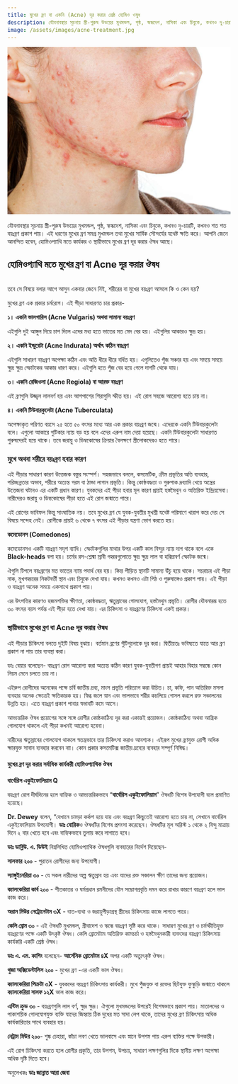```yaml
---
title: মুখের ব্রণ বা একনি (Acne) দূর করার শ্রেষ্ঠ হোমিও ওষুধ
description: যৌবনাবস্থার সূচনায় স্ত্রী-পুরুষ উভয়ের মুখমন্ডল, পৃষ্ঠ, স্কন্ধদেশ, নাসিকা এবং চিবুকে, কখনও দু-চারটি, কখনও শত শত বয়ঃব্রণ প্রকাশ পায়। এই ধরণের মুখের ব্রণ সমগ্র মুখমন্ডল তথা মুখের সার্বিক সৌন্দর্যের যথেষ্ট ক্ষতি করে। আপনি জেনে আনন্দিত হবেন, হোমিওপ্যাথি মতে কার্যকর ও স্থায়ীভাবে মুখের ব্রণ দূর করার ঔষধ আছে।
image: /assets/images/acne-treatment.jpg
---
```

![মুখের ব্রণ বা একনি (Acne) দূর করার শ্রেষ্ঠ হোমিও ওষুধ](/assets/images/acne-treatment.jpg)

যৌবনাবস্থার সূচনায় স্ত্রী-পুরুষ উভয়ের মুখমন্ডল, পৃষ্ঠ, স্কন্ধদেশ, নাসিকা এবং চিবুকে, কখনও দু-চারটি, কখনও শত শত বয়ঃব্রণ প্রকাশ পায়। এই ধরণের মুখের ব্রণ সমগ্র মুখমন্ডল তথা মুখের সার্বিক সৌন্দর্যের যথেষ্ট ক্ষতি করে। আপনি জেনে আনন্দিত হবেন, হোমিওপ্যাথি মতে কার্যকর ও স্থায়ীভাবে মুখের ব্রণ দূর করার ঔষধ আছে।

<h2>হোমিওপ্যাথি মতে মুখের ব্রণ বা Acne দূর করার ঔষধ</h2>
<br>
তবে সে বিষয়ে বলার আগে আসুন একবার জেনে নিই, শরীরের বা মুখের বয়ঃব্রণ আসলে কি ও কেন হয়?

মুখের ব্রণ এক প্রকার চর্মরোগ। এই পীড়া সাধারণত চার প্রকার-

<strong>১। একনি ভালগারিস (Acne Vulgaris) অথবা সামান্য বয়ঃব্রণ</strong>

এইগুলি দুই আঙ্গুল দিয়ে চাপ দিলে এদের মধ্য হতে ভাতের মত মেদ বের হয়। এইগুলির আকারও ক্ষুদ্র হয়।

<strong>২। একনি ইন্ডুরেটা (Acne Indurata) অর্থাৎ কঠিন বয়ঃব্রণ</strong>

এইগুলি সাধারণ বয়ঃব্রণ অপেক্ষা কঠিন এবং অতি ধীরে ধীরে বর্ধিত হয়। এগুলিতেও পুঁজ সঞ্চার হয় এবং সময়ে সময়ে ক্ষুদ্র ক্ষুদ্র স্ফোটকের আকার ধারণ করে। এইগুলি হতে পুঁজ বের হয়ে গেলে দাগটি থেকে যায়।

<strong>৩। একনি রেজিওলা (Acne Regiola) বা আরক্ত বয়ঃব্রণ</strong>

এই ব্রণগুলি উজ্জ্বল লালবর্ণ হয় এবং আশপাশের শিরাগুলি স্ফীত হয়। এই রোগ সহজে আরোগ্য হতে চায় না।

<strong>৪। একনি টিউবারকুলেটা (Acne Tuberculata)</strong>

অপেক্ষাকৃত পরিণত বয়সে ২৫ হতে ৫০ বৎসর মধ্যে আর এক প্রকার বয়ঃব্রণ জন্মে। এদেরকে একনি টিউবারকুলেটা বলে। এগুলো আকারে গুটিকার ন্যায় বড় হয় বলে এদের এরুপ নাম দেয়া হয়েছে। একনি টিউবারকুলেটা সাধারণত পুরুষদেরই হয়ে থাকে। তবে জরায়ু ও ডিম্বকোষের ক্রিয়ার বৈলক্ষণে স্ত্রীলোকদেরও হতে পারে।

<h3>মুখে অথবা শরীরে বয়ঃব্রণ হবার কারণ</h3>

এই পীড়ার সাধারণ কারণ উত্তেজক বস্তুর সংস্পর্শ। সহজভাবে বললে, কসমেটিক, ক্রীম প্রভৃতির অতি ব্যবহার, পরিচ্ছন্নতার অভাব, শরীরে অত্যন্ত গরম বা ঠান্ডা লাগান প্রভৃতি। কিন্তু কোষ্ঠবদ্ধতা ও গুরুপাক দ্রব্যাদি খেয়ে অন্ত্রের উত্তেজনা ঘটানও এর একটি প্রধান কারণ। যুবকদের এই পীড়া হবার মূল কারণ প্রায়ই হস্তমৈথুন ও অতিরিক্ত ইন্দ্রিয়সেবা। নারীদেরও জরায়ু ও ডিম্বকোষের পীড়া হতে এই রোগ জন্মাতে পারে।

এই রোগের ভাবিফল কিন্তু সাংঘাতিক নয়। তবে মুখের ব্রণ যে যুবক-যুবতীর মুখশ্রী যথেষ্ট পরিমাণে খারাপ করে দেয় সে বিষয়ে সন্দেহ নেই। রোগীকে প্রায়ই ৬ থেকে ৭ বৎসর এই পীড়ার যন্ত্রণা ভোগ করতে হয়।

<strong>কমেডোনস (Comedones)</strong>

কমেডোনসও একটি বয়ঃব্রণ সদৃশ ব্যাধি। স্ফোটকগুলির মাথার উপর একটি কাল বিন্দুর ন্যায় দাগ থাকে বলে একে <strong>Black-heads</strong> বলা হয়। চর্মের রস-শ্লেষ্মা স্রাবী গহ্বরগুলোতে ক্ষুদ্র ক্ষুদ্র লাল বা হরিদ্রাবর্ণ স্ফোটক জন্মে।

ঐগুলি টিপলে বয়ঃব্রণের মত ভাতের ন্যায় পদার্থ বের হয়। কিন্ত পীড়িত স্থানটি সামান্য উঁচু হয়ে থাকে। সচরাচর এই পীড়া নাক, মুখগহ্বরের নিকটবর্ত্তী স্থান এবং চিবুকে দেখা যায়। কখনও কখনও এটা পিঠ ও পুরুষাঙ্গেও প্রকাশ পায়। এই পীড়া ও বয়ঃব্রণ অনেক সময়ে একসাথে প্রকাশ পায়।

এর উৎপত্তির কারণও হজমশক্তির ক্ষীণতা, কোষ্ঠবদ্ধতা, ঋতুস্রাবের গোলযোগ, হস্তমৈথুন প্রভৃতি। রোগীর যৌবনারম্ভ হতে ৩০ বৎসর বয়স পর্যন্ত এই পীড়া হতে দেখা যায়। এর চিকিৎসা ও বয়ঃব্রণের চিকিৎসা একই প্রকার।

<h3>স্থায়ীভাবে মুখের ব্রণ বা Acne দূর করার ঔষধ</h3>

এই পীড়ার চিকিৎসা বলতে দুইটি বিষয় বুঝায়। বর্তমান ব্রণের গুঁটিগুলোকে দূর করা। দ্বিতীয়তঃ ভবিষ্যতে যাতে আর ব্রণ প্রকাশ না পায় তার ব্যবস্থা করা।

ডাঃ বেয়ার বলেছেন- বয়ঃব্রণ রোগ আরোগ্য করা অত্যন্ত কঠিন কারণ যুবক-যুবতীগণ প্রায়ই আহার বিহার সম্বন্ধে কোন নিয়ম মেনে চলতে চায় না।

এইরুপ রোগীদের অনেকের পক্ষে চর্বি জাতীয় দ্রব্য, মাংস প্রভৃতি পরিত্যাগ করা উচিত। চা, কফি, পান অতিরিক্ত মসলা ব্যবহার অনেক ক্ষেত্রেই ক্ষতিকারক হয়। স্নিগ্ধ জলে স্নান এবং ভালভাবে শরীর কচলিয়ে গোসল করলে রক্ত সঞ্চালনের উন্নতি হয়। এতে বয়ঃব্রণ প্রকাশ পাবার স্বভাবটি কমে আসে।

আভ্যন্তরিক ঔষধ প্রয়োগের সঙ্গে সঙ্গে রোগীর কোষ্ঠকাঠিন্য দূর করা একান্তই প্রয়োজন। কোষ্ঠকাঠিন্য অথবা আন্ত্রিক গোলযোগ থাকলে এই পীড়া কখনই আরোগ্য হবেনা।

নারীদের ঋতুস্রাবের গোলযোগ থাকলে স্বতন্ত্রভাবে তার চিকিৎসা করাও আবশ্যক। এইরূপ মুখের ব্রণযুক্ত রোগী অধিক ক্ষারযুক্ত সাবান ব্যবহার করবেন নাা। কোন প্রকার কসমেটিক্স জাতীয় দ্রব্যের ব্যবহার সম্পূর্ণ নিষিদ্ধ।

<h4>মুখের ব্রণ দূর করার সর্বাধিক কার্যকরী হোমিওপ্যাথিক ঔষধ</h4>

<strong>বার্বেরিস একুইফোলিয়াম Q</strong>

বয়ঃব্রণ রোগ দীর্ঘদিনের হলে বাহ্যিক ও আভ্যন্তরিকভাবে “<strong>বার্বেরিস একুইফোলিয়াম</strong>” ঔষধটি বিশেষ উপযোগী বলে প্রমাণিত হয়েছে।

<strong>Dr. Dewey</strong> বলেন, “যেখানে চামড়া কর্কশ হয়ে যায় এবং বয়ঃব্রণ কিছুতেই আরোগ্য হতে চায় না, সেখানে বার্বেরিস একুইফোলিয়াম উপযোগী। <strong>ডাঃ বোরিক</strong>ও ঔষধটির বিশেষ প্রশংসা করেছেন। ঔষধটির মূল অরিস্ট ১ থেকে ২ বিন্দু মাত্রায় দিনে ২ বার খেতে হবে এবং বাহ্যিকভাবে তুলায় করে লাগাতে হবে।

<strong>ডাঃ ডাব্লিউ. এ. ডিউই</strong> নিম্নলিখিত হোমিওপ্যাথিক ঔষধগুলি ব্যবহারের নির্দেশ দিয়েছেন-

<strong>সালফার ২০০</strong> - পুরাতন রোগীদের জন্য উপযোগী।

<strong>স্যাঙ্গুইনেরিয়া ৩০</strong> - যে সকল নারীদের অল্প ঋতুস্রাব হয় এবং যাদের রক্ত সঞ্চালন ক্ষীণ তাদের জন্য প্রয়োজন।

<strong>ক্যালকেরিয়া কার্ব ২০০</strong> - শীতকাতর ও ঘর্মপ্রধান রমনীদের যৌন সম্ভোগপ্রবৃত্তি দমন করে রাখার কারণে বয়ঃব্রণ হলে ভাল কাজ করে।

<strong>অরাম মিউর নেট্রোনেটাম ৩X</strong> - বাত-ব্যথা ও জরায়ুপীড়াগ্রস্থ স্ত্রীদের চিকিৎসায় কাজে লাগতে পারে।

<strong>কেলি ব্রোম ৩০</strong> - এই ঔষধটি মুখমন্ডল, গ্রীবাদেশ ও স্কন্ধে বয়ঃব্রণ সৃষ্টি করে থাকে। সাধারণ মুখের ব্রণ ও চর্মস্ফীতিযুক্ত বয়ঃব্রণের পক্ষে একটি উৎকৃষ্ট ঔষধ। কেলি ব্রোমেটাম অতিরিক্ত কামচর্চা ও হস্তমৈথুনকারী ব্যক্তদের বয়ঃব্রণ চিকিৎসায় কার্যকরি একটি শ্রেষ্ঠ ঔষধ।

<strong>ডাঃ এ. এম. কাশিং</strong> বলেছেন- <strong>আর্সেনিক ব্রোমেটাম ৪X</strong> অপর একটি অত্যুৎকৃষ্ট ঔষধ।

<strong>থুজা অক্সিডেন্টালিস ২০০</strong> - মুখের ব্রণ -এর একটি ভাল ঔষধ।

<strong>ক্যালকেরিয়া পিক্রটা ৩X</strong> - যুবকদের বয়ঃব্রণ চিকিৎসায় কার্যকরী। মুখে পুঁজযুক্ত বা রক্তের ছিটযুক্ত ফুস্কুড়ি জন্মাতে থাকলে <strong>ক্যালকেরিয়া সালফ ১২X</strong> ভাল কাজ করে।

<strong>এন্টিম ক্রুড ৩০</strong> - বয়ঃব্রণগুলি লাল বর্ণ, ক্ষুদ্র ক্ষুদ্র। ঐগুলো মুখমন্ডলের উপরেই বিশেষভাবে প্রকাশ পায়। মাতালদের ও পাকাশয়িক গোলযোগযুক্ত ব্যক্তি যাদের জিহ্বায় ঠিক দুধের মত সাদা লেপ থাকে, তাদের মুখের ব্রণ চিকিৎসায় অধিক কার্যকারিতার সাথে ব্যবহার হয়।

<strong>নেট্রাম মিউর ২০০</strong>- শুষ্ক চেহারা, কাঁচা লবণ খেতে ভালবাসে এবং স্নানে উপশম পায় এরুপ ব্যক্তির পক্ষে উপকারী।

এই রোগ চিকিৎসা করতে হলে রোগীর প্রকৃতি, তার উপশম, উপচয়, সাধারণ লক্ষণগুলির দিকে স্থানীয় লক্ষণ অপেক্ষা অধিক দৃষ্টি দিতে হবে।

অনুলেখকঃ
<strong>ডাঃ জান্নাত আরা জেবা</strong>
